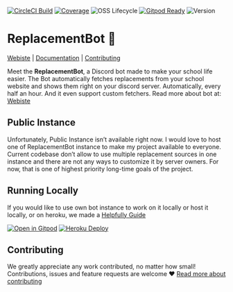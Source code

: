 [![CircleCI Build](https://img.shields.io/circleci/build/github/ReplacementBot/ReplacementBot?logo=circleci&token=6bae64ae7a523f3f207804bf7818dc1d56f420a4)](https://circleci.com/gh/ReplacementBot/ReplacementBot)
[![Coverage](https://img.shields.io/codecov/c/github/ReplacementBot/ReplacementBot?logo=codecov&logoColor=white)](https://codecov.io/gh/ReplacementBot/ReplacementBot)
![OSS Lifecycle](https://img.shields.io/osslifecycle/ReplacementBot/ReplacementBot)
[![Gitpod Ready](https://img.shields.io/badge/Gitpod-ready-blue?logo=gitpod&logoColor=white)](https://gitpod.io/#https://github.com/ReplacementBot/ReplacementBot)
![Version](https://img.shields.io/badge/version-beta-sucess)


# ReplacementBot 📅
[Webiste](https://replacementbot.github.io) | 
[Documentation](https://replacementbot.github.io/docs) | 
[Contributing](https://replacementbot.github.io/docs/contributing)

Meet the **ReplacementBot**, a Discord bot made to make your school life easier. The Bot automatically fetches replacements from your school website and shows them right on your discord server. Automatically, every half an hour. And it even support custom fetchers. Read more about bot at: [Webiste](https://replacementbot.github.io)

## Public Instance

Unfortunately, Public Instance isn’t available right now. I would love to host one of ReplacementBot instance to make my project available to everyone. Current codebase don’t allow to use multiple replacement sources in one instance and there are not any ways to customize it by server owners. For now, that is one of highest priority long-time goals of the project.

## Running Locally

If you would like to use own bot instance to work on it locally or host it locally, or on heroku, we made a [Helpfully Guide](https://replacementbot.github.io/docs/setup)

[![Open in Gitpod](https://gitpod.io/button/open-in-gitpod.svg)](https://gitpod.io/#https://github.com/ReplacementBot/ReplacementBot) [![Heroku Deploy](https://www.herokucdn.com/deploy/button.svg)](https://heroku.com/deploy)


## Contributing

We greatly appreciate any work contributed, no matter how small!  Contributions, issues and feature requests are welcome ❤️ [Read more about contributing](https://replacementbot.github.io/docs/contributing)
